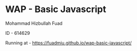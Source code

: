 # WAP - Basic Javascript

Mohammad Hizbullah Fuad

ID - 614629

Running at - https://fuadmiu.github.io/wap-basic-javascript/